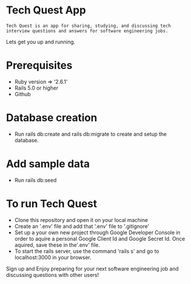 # Tech Quest App
    Tech Quest is an app for sharing, studying, and discussing tech interview questions and answers for software engineering jobs. 

Lets get you up and running.

# Prerequisites
* Ruby version => '2.6.1'
* Rails 5.0 or higher
* Github

# Database creation
* Run rails db:create and rails db:migrate to create and setup the database.

# Add sample data
* Run rails db:seed

# To run Tech Quest
* Clone this repository and open it on your local machine
* Create an '.env' file and add that '.env' file to '.gitignore' 
* Set up a your own new project through Google Developer Console in order to  aquire a personal Google Client Id and Google Secret Id. Once aquired, save these in the'.env' file.
* To start the rails server, use the command 'rails s' and go to localhost:3000 in your browser.

Sign up and Enjoy preparing for your next software engineering job and discussing questions with other users!


